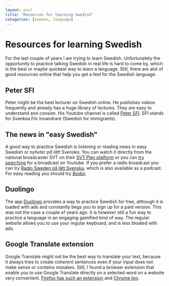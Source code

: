 ```yaml
---
layout: post
title: "Resources for learning Swedish"
categories: [sweden, language]
---
```


# Resources for learning Swedish

For the last couple of years I am trying to learn Swedish. Unfortunately the opportunity to practice talking Swedish in real life is hard to come by, which is the best or maybe quickest way to learn a language. Still, there are alot of good resources online that help you get a feel for the Swedish language.

## Peter SFI
Peter might be the best lecturer on Swedish online. He publishes videos frequently and already has a huge library of lectures. They are easy to understand and consize. His Youtube channel is called [Peter SFI](https://www.youtube.com/channel/UCXm1UDWRRND6SoLxTbbp87A). SFI stands for Svenksa För Invandrare (Swedish for immigrants).

## The news in "easy Swedish"
A good way to practice Swedish is listening or reading news in easy Swedish or *nyheter på lätt Svenska*. You can watch it directly from the national broadcaster SVT on their [SVT Play platform](https://www.svtplay.se/nyheter-pa-latt-svenska) or you can [try searching]((https://www.youtube.com/results?search_query=nyheter+p%C3%A5+l%C3%A4tt+svenska+svt+)) for a broadcast on Youtube. If you prefer a radio broadcast you can try [Radio Sweden på lätt Svenska](https://sverigesradio.se/radioswedenpalattsvenska), which is also available as a podcast. For easy reading you should try [8sidor](https://8sidor.se/).

## Duolingo
The app [Duolingo](https://www.duolingo.com/) provides a way to practice Swedish for free, although it is loaded with ads and constantly begs you to sign up for a paid version. This was not the case a couple of years ago. It is however still a fun way to practice a language in an engaging gamified kind of way. The regular website allows you to use your regular keyboard, and is less bloated with ads.

## Google Translate extension
Google Translate might not be the best way to translate your text, because it always tries to create coherent sentences even if your input does not make sense or contains mistakes. Still, I found a browser extension that enable you to use Google Translate directly on a selected word on a website very convenient. [Firefox has such an extension](https://addons.mozilla.org/nl/firefox/addon/to-google-translate/) and [Chrome too](https://chrome.google.com/webstore/detail/google-translate/aapbdbdomjkkjkaonfhkkikfgjllcleb).

